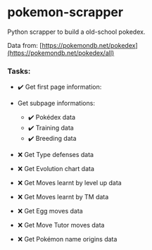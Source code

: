 # pokemon-scrapper

Python scrapper to build a old-school pokedex.

Data from: [https://pokemondb.net/pokedex](https://pokemondb.net/pokedex/all)

### Tasks:
-  :heavy_check_mark: Get first page information:
- Get subpage informations:
	- :heavy_check_mark: Pokédex data
    - :heavy_check_mark: Training data
 	- :heavy_check_mark: Breeding data
   	
- :x: Get Type defenses data
- :x: Get Evolution chart data
- :x: Get Moves learnt by level up data
- :x: Get Moves learnt by TM data 
- :x: Get Egg moves data
- :x: Get Move Tutor moves data
- :x: Get Pokémon name origins data
